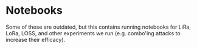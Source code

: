 # Notebooks 

Some of these are outdated, but this contains running notebooks for LiRa, LoRa, LOSS, and other experiments we run (e.g. combo'ing attacks to increase their efficacy). 
